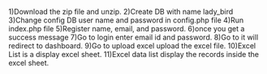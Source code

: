 1)Download the zip file and unzip.
2)Create DB with name lady_bird
3)Change config DB user name and password in config.php file
4)Run index.php file 
5)Register name, email, and password.
6)once you get a success message 
7)Go to login enter email id and password.
8)Go to it will redirect to dashboard.
9)Go to upload excel upload the excel file.
10)Excel List is a display excel sheet.
11)Excel data list display the records inside the excel sheet.

